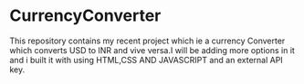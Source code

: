 # CurrencyConverter
This repository contains my recent project which ie a currency Converter which converts USD to INR and vive versa.I will be adding more options in it and i built it with using HTML,CSS AND JAVASCRIPT and an external API key.
